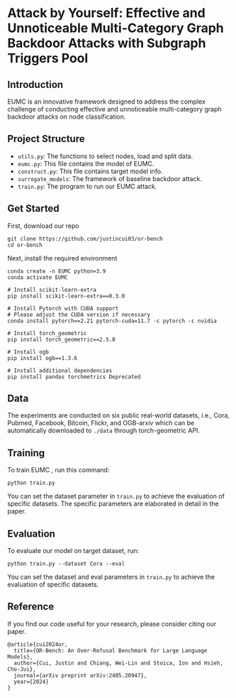 
# Attack by Yourself: Effective and Unnoticeable Multi-Category Graph Backdoor Attacks with Subgraph Triggers Pool


## Introduction

EUMC is an innovative framework designed to address the complex challenge of conducting effective and unnoticeable multi-category graph backdoor attacks on node classification.
 

## Project Structure

*  `utils.py`: The functions to select nodes, load and split data.
*  `eumc.py`: This file contains the model of EUMC.
*  `construct.py`: This file contains target model info.
*  `surrogate_models`: The framework of baseline backdoor attack.
*  `train.py`: The program to run our EUMC attack.

## Get Started
First, download our repo
```
git clone https://github.com/justincui03/or-bench
cd or-bench
```
Next, install the required environment
```setup
conda create -n EUMC python=3.9
conda activate EUMC

# Install scikit-learn-extra
pip install scikit-learn-extra==0.3.0

# Install Pytorch with CUDA support
# Please adjust the CUDA version if necessary
conda install pytorch==2.21 pytorch-cuda=11.7 -c pytorch -c nvidia

# Install torch_geometric
pip install torch_geometric==2.5.0

# Install ogb
pip install ogb==1.3.6

# Install additional dependencies
pip install pandas torchmetrics Deprecated
```
## Data
The experiments are conducted on six public real-world datasets, i.e., Cora, Pubmed, Facebook, Bitcoin, Flickr, and OGB-arxiv which can be automatically downloaded to `./data` through torch-geometric API.

## Training

To train EUMC , run this command:

```train
python train.py
```

You can set the dataset parameter in  `train.py` to achieve the evaluation of specific datasets. The specific parameters are elaborated in detail in the paper.

## Evaluation

To evaluate our model on target dataset, run:

```eval
python train.py --dataset Cora --eval
```
You can set the dataset and eval parameters in `train.py` to achieve the evaluation of specific datasets.


## Reference
If you find our code useful for your research, please consider citing our paper.
```
@article{cui2024or,
  title={OR-Bench: An Over-Refusal Benchmark for Large Language Models},
  author={Cui, Justin and Chiang, Wei-Lin and Stoica, Ion and Hsieh, Cho-Jui},
  journal={arXiv preprint arXiv:2405.20947},
  year={2024}
}
```









